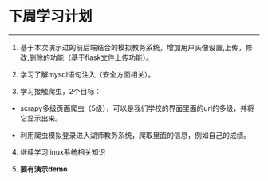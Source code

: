 # 下周学习计划
---
1. 基于本次演示过的前后端结合的模拟教务系统，增加用户头像设置,上传，修改,删除的功能（基于flask文件上传功能）。  

2. 学习了解mysql语句注入（安全方面相关）。  

3. 学习接触爬虫，2个目标：  
* scrapy多级页面爬虫（5级），可以是我们学校的界面里面的url的多级，并将它显示出来。

* 利用爬虫模拟登录进入湖师教务系统，爬取里面的信息，例如自己的成绩。

4. 继续学习linux系统相关知识  

5. **要有演示demo**
  


